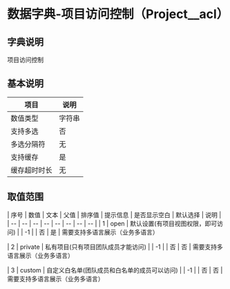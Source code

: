 # 数据字典-项目访问控制（Project__acl）
## 字典说明
项目访问控制

## 基本说明
| 项目 | 说明 |
| -- | -- |
| 数值类型 | 字符串 |
| 支持多选 | 否 |
| 多选分隔符 | 无 |
| 支持缓存 | 是 |
| 缓存超时时长 | 无 |

## 取值范围
| 序号 | 数值 | 文本 | 父值 | 排序值 | 提示信息 | 是否显示空白 | 默认选择 | 说明 |
| -- | -- | -- | -- | -- | -- | -- | -- |
| 1 | open | 默认设置(有项目视图权限，即可访问) |  | -1 |  | 否 | 是 | 需要支持多语言展示（业务多语言）

| 2 | private | 私有项目(只有项目团队成员才能访问) |  | -1 |  | 否 | 否 | 需要支持多语言展示（业务多语言）

| 3 | custom | 自定义白名单(团队成员和白名单的成员可以访问) |  | -1 |  | 否 | 否 | 需要支持多语言展示（业务多语言）


